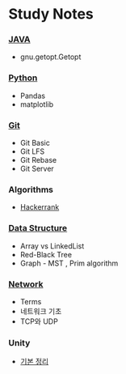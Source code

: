 # Study Notes

### [JAVA](./JAVA) 
  - gnu.getopt.Getopt 

### [Python](./Python)

- Pandas
- matplotlib

### [Git](./Git)
  - Git Basic
  - Git LFS
  - Git Rebase
  - Git Server

### Algorithms

-  [Hackerrank](https://github.com/brocolliee/Hackerrank)

### [Data Structure](./Data%20Structure)

- Array vs LinkedList
- Red-Black Tree
- Graph - MST , Prim algorithm



### [Network](./Network)

- Terms
- 네트워크 기초
- TCP와 UDP

### Unity

- [기본 정리](https://github.com/brocolliee/Unity)

